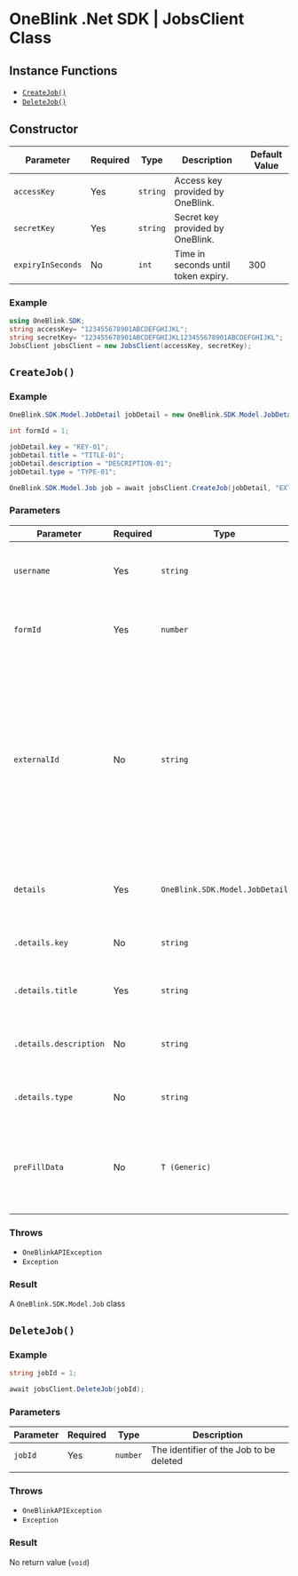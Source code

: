 # OneBlink .Net SDK | JobsClient Class

## Instance Functions

-   [`CreateJob()`](#CreateJob)
-   [`DeleteJob()`](#DeleteJob)

## Constructor

| Parameter         | Required | Type     | Description                         | Default Value |
| ----------------- | -------- | -------- | ----------------------------------- | ------------- |
| `accessKey`       | Yes      | `string` | Access key provided by OneBlink.    |               |
| `secretKey`       | Yes      | `string` | Secret key provided by OneBlink.    |               |
| `expiryInSeconds` | No       | `int`    | Time in seconds until token expiry. | 300           |

### Example

```c#
using OneBlink.SDK;
string accessKey= "123455678901ABCDEFGHIJKL";
string secretKey= "123455678901ABCDEFGHIJKL123455678901ABCDEFGHIJKL";
JobsClient jobsClient = new JobsClient(accessKey, secretKey);
```

## `CreateJob()`

### Example

```c#
OneBlink.SDK.Model.JobDetail jobDetail = new OneBlink.SDK.Model.JobDetail();

int formId = 1;

jobDetail.key = "KEY-01";
jobDetail.title = "TITLE-01";
jobDetail.description = "DESCRIPTION-01";
jobDetail.type = "TYPE-01";

OneBlink.SDK.Model.Job job = await jobsClient.CreateJob(jobDetail, "EXTERNAL_ID", formId, "aaron@oneblink.io");
```

### Parameters

| Parameter              | Required | Type                           | Description                                                                                                                                                                                           |
| ---------------------- | -------- | ------------------------------ | ----------------------------------------------------------------------------------------------------------------------------------------------------------------------------------------------------- |
| `username`             | Yes      | `string`                       | The identifier of the User to assign the Job to                                                                                                                                                       |
| `formId`               | Yes      | `number`                       | The identifier of the Form the User must complete                                                                                                                                                     |
| `externalId`           | No       | `string`                       | The external identifier of the form submission you wish to use, this identifier will be returned to you with the `submissionId` after a successful submission to allow you to retrieve the data later |
| `details`              | Yes      | `OneBlink.SDK.Model.JobDetail` | Extra Job details that will be displayed to the User                                                                                                                                                  |
| `.details.key`         | No       | `string`                       | A key for the User to identify the Job                                                                                                                                                                |
| `.details.title`       | Yes      | `string`                       | A title for the User to identify the Job                                                                                                                                                              |
| `.details.description` | No       | `string`                       | A short description of what the job may entail                                                                                                                                                        |
| `.details.type`        | No       | `string`                       | A type for the User to categorise the Job                                                                                                                                                             |
| `preFillData`          | No       | `T (Generic)`                  | key/value pairs with the form field names as keys and the pre-fill data as the values                                                                                                                 |

### Throws

-   `OneBlinkAPIException`
-   `Exception`

### Result

A `OneBlink.SDK.Model.Job` class

## `DeleteJob()`

### Example

```c#
string jobId = 1;

await jobsClient.DeleteJob(jobId);
```

### Parameters

| Parameter | Required | Type     | Description                             |
| --------- | -------- | -------- | --------------------------------------- |
| `jobId`   | Yes      | `number` | The identifier of the Job to be deleted |
|           |

### Throws

-   `OneBlinkAPIException`
-   `Exception`

### Result

No return value (`void`)
